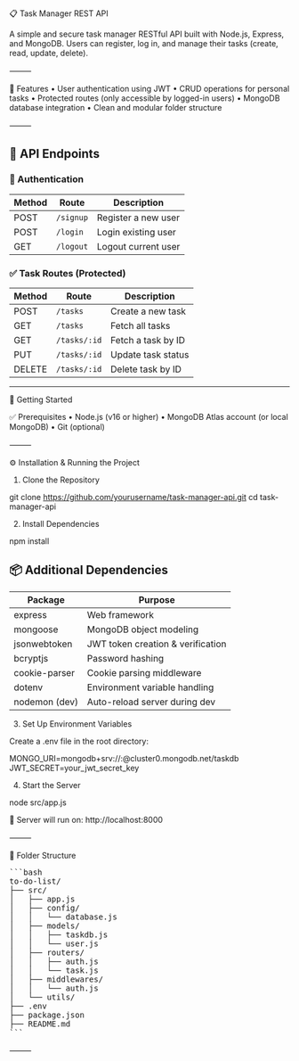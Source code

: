 📋 Task Manager REST API

A simple and secure task manager RESTful API built with Node.js, Express, and MongoDB. Users can register, log in, and manage their tasks (create, read, update, delete).

⸻

📌 Features
	•	User authentication using JWT
	•	CRUD operations for personal tasks
	•	Protected routes (only accessible by logged-in users)
	•	MongoDB database integration
	•	Clean and modular folder structure

⸻


## 📁 API Endpoints

### 🔐 Authentication
| Method | Route     | Description             |
|--------|-----------|-------------------------|
| POST   | `/signup` | Register a new user     |
| POST   | `/login`  | Login existing user     |
| GET    | `/logout` | Logout current user     |

### ✅ Task Routes (Protected)
| Method | Route         | Description            |
|--------|---------------|------------------------|
| POST   | `/tasks`      | Create a new task      |
| GET    | `/tasks`      | Fetch all tasks        |
| GET    | `/tasks/:id`  | Fetch a task by ID     |
| PUT    | `/tasks/:id`  | Update task status     |
| DELETE | `/tasks/:id`  | Delete task by ID      |

---

🚀 Getting Started

✅ Prerequisites
	•	Node.js (v16 or higher)
	•	MongoDB Atlas account (or local MongoDB)
	•	Git (optional)

⸻

⚙️ Installation & Running the Project

1. Clone the Repository

git clone https://github.com/yourusername/task-manager-api.git
cd task-manager-api

2. Install Dependencies

npm install

## 📦 Additional Dependencies

| Package         | Purpose                           |
|----------------|-----------------------------------|
| express         | Web framework                     |
| mongoose        | MongoDB object modeling           |
| jsonwebtoken    | JWT token creation & verification |
| bcryptjs        | Password hashing                  |
| cookie-parser   | Cookie parsing middleware         |
| dotenv          | Environment variable handling     |
| nodemon (dev)   | Auto-reload server during dev     |


3. Set Up Environment Variables

Create a .env file in the root directory:

MONGO_URI=mongodb+srv://<username>:<password>@cluster0.mongodb.net/taskdb
JWT_SECRET=your_jwt_secret_key

4. Start the Server

node src/app.js

🔗 Server will run on: http://localhost:8000

⸻

📁 Folder Structure

<pre>
```bash
to-do-list/
├── src/
│   ├── app.js
│   ├── config/
│   │   └── database.js
│   ├── models/
│   │   ├── taskdb.js
│   │   └── user.js
│   ├── routers/
│   │   ├── auth.js
│   │   └── task.js
│   ├── middlewares/
│   │   └── auth.js
│   └── utils/
├── .env
├── package.json
├── README.md
```
</pre>


⸻
